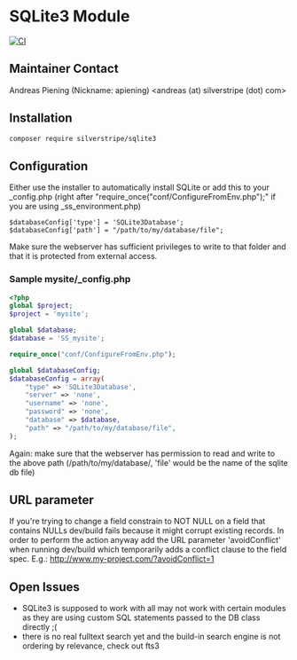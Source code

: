 # SQLite3 Module

[![CI](https://github.com/silverstripe/silverstripe-sqlite3/actions/workflows/ci.yml/badge.svg)](https://github.com/silverstripe/silverstripe-sqlite3/actions/workflows/ci.yml)

## Maintainer Contact

Andreas Piening (Nickname: apiening)
<andreas (at) silverstripe (dot) com>

## Installation

```sh
composer require silverstripe/sqlite3
```

## Configuration

Either use the installer to automatically install SQLite or add this to your _config.php (right after
"require_once("conf/ConfigureFromEnv.php");" if you are using _ss_environment.php)

	$databaseConfig['type'] = 'SQLite3Database';
	$databaseConfig['path'] = "/path/to/my/database/file";

Make sure the webserver has sufficient privileges to write to that folder and that it is protected from
external access.

### Sample mysite/_config.php

```php
<?php
global $project;
$project = 'mysite';

global $database;
$database = 'SS_mysite';

require_once("conf/ConfigureFromEnv.php");

global $databaseConfig;
$databaseConfig = array(
	"type" => 'SQLite3Database',
	"server" => 'none',
	"username" => 'none',
	"password" => 'none',
	"database" => $database,
	"path" => "/path/to/my/database/file",
);
```

Again: make sure that the webserver has permission to read and write to the above path (/path/to/my/database/,
'file' would be the name of the sqlite db file)

## URL parameter

If you're trying to change a field constrain to NOT NULL on a field that contains NULLs dev/build fails because
it might corrupt existing records. In order to perform the action anyway add the URL parameter 'avoidConflict' when
running dev/build which temporarily adds a conflict clause to the field spec.
E.g.: http://www.my-project.com/?avoidConflict=1

## Open Issues

- SQLite3 is supposed to work with all may not work with certain modules as they are using custom SQL statements
  passed to the DB class directly ;(
- there is no real fulltext search yet and the build-in search engine is not ordering by relevance, check out fts3
